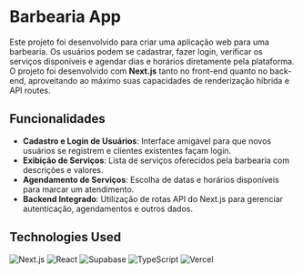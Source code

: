 # Barbearia App

Este projeto foi desenvolvido para criar uma aplicação web para uma barbearia. Os usuários podem se cadastrar, fazer login, verificar os serviços disponíveis e agendar dias e horários diretamente pela plataforma. O projeto foi desenvolvido com **Next.js** tanto no front-end quanto no back-end, aproveitando ao máximo suas capacidades de renderização híbrida e API routes.

## Funcionalidades

- **Cadastro e Login de Usuários**: Interface amigável para que novos usuários se registrem e clientes existentes façam login.
- **Exibição de Serviços**: Lista de serviços oferecidos pela barbearia com descrições e valores.
- **Agendamento de Serviços**: Escolha de datas e horários disponíveis para marcar um atendimento.
- **Backend Integrado**: Utilização de rotas API do Next.js para gerenciar autenticação, agendamentos e outros dados.


## Technologies Used

![Next.js](https://img.shields.io/badge/Next.js-black?style=for-the-badge&logo=next.js&logoColor=white)
![React](https://img.shields.io/badge/React-20232A?style=for-the-badge&logo=react&logoColor=61DAFB)
![Supabase](https://img.shields.io/badge/Supabase-3ECF8E?style=for-the-badge&logo=supabase&logoColor=white)
![TypeScript](https://img.shields.io/badge/TypeScript-007ACC?style=for-the-badge&logo=typescript&logoColor=white)
![Vercel](https://img.shields.io/badge/Vercel-black?style=for-the-badge&logo=vercel&logoColor=white)

<!--
## Learn More

To learn more about Next.js, take a look at the following resources:

- [Next.js Documentation](https://nextjs.org/docs) - learn about Next.js features and API.
- [Learn Next.js](https://nextjs.org/learn) - an interactive Next.js tutorial.

You can check out [the Next.js GitHub repository](https://github.com/vercel/next.js) - your feedback and contributions are welcome!

## Deploy on Vercel

The easiest way to deploy your Next.js app is to use the [Vercel Platform](https://vercel.com/new?utm_medium=default-template&filter=next.js&utm_source=create-next-app&utm_campaign=create-next-app-readme) from the creators of Next.js.

Check out our [Next.js deployment documentation](https://nextjs.org/docs/app/building-your-application/deploying) for more details. -->
